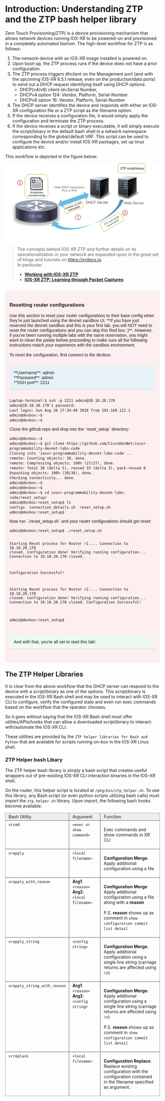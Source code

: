 # Introduction: Understanding ZTP and the ZTP bash helper library

Zero Touch Provisioning(ZTP) is a device provisioning mechanism that allows network devices running IOS-XR to be powered-on and provisioned in a completely automated fashion. The high-level workflow for ZTP is as follows:

1. The network-device with an IOS-XR image installed is powered on.
2. Upon boot-up, the ZTP process runs if the device does not have a prior configuration.
3. The ZTP process triggers dhclient on the Management port (and with the upcoming IOS-XR 6.5.1 release, even on the production/data ports) to send out a DHCP request identifying itself using DHCP options:
    * DHCP(v4/v6) client-id=Serial Number,
    * DHCPv4 option 124: Vendor, Platform, Serial-Number
    * DHCPv6 option 16: Vendor, Platform, Serial-Number
4. The DHCP server identifies the device and responds with either an IOS-XR configuration file or a ZTP script as the filename option.
5. If the device receives a configuration file, it would simply apply the configuration and terminate the ZTP process.
6. If the device receives a script or binary executable, it will simply execute the script/binary in the default bash shell in a network namespace corresponding to the global/default VRF. This script can be used to configure the device and/or install IOS-XR packages, set up linux applications etc.

This workflow is depicted in the figure below:

![ztp_workflow](assets/images/ztp_workflow.png)  

>The concepts behind IOS-XR ZTP and further details on its operationalization in your network are expanded upon in the great set of blogs and tutorials on <https://xrdocs.io>.   
In particular:
>  * [**Working with IOS-XR ZTP**](https://xrdocs.io/software-management/tutorials/2016-08-26-working-with-ztp/)
>  * [**IOS-XR ZTP: Learning through Packet Captures**](https://xrdocs.io/software-management/blogs/2017-09-21-ios-xr-ztp-learning-through-packet-captures/)



<div style="margin: 2em 0 !important;padding: 1em;font-family: CiscoSans,Arial,Helvetica,sans-serif;font-size: 1em !important;text-indent: initial;background-color: #fdefef;border-radius: 5px;box-shadow: 0 1px 1px rgba(0,127,171,0.25);"><h3>Resetting router configurations</h3><p> Use this section to reset your router configurations to their base config when they're just launched using the devnet sandbox UI. **If you have just reserved the devnet sandbox and this is your first lab, you will NOT need to reset the router configurations and you can skip this Red box :)**. However, if you've been running multiple labs with the same reservation, you might want to clean the palate before proceeding to make sure all the following instructions match your experience with the sandbox environment.<br/><br/> To reset the configuration, first connect to the devbox:<br/><p style="margin: 2em 0!important;padding: 1em;font-family: CiscoSans,Arial,Helvetica,sans-serif;font-size: 1em !important;text-indent: initial;background-color: #e6f2f7;border-radius: 5px;box-shadow: 0 1px 1px rgba(0,127,171,0.25);">**Username**: admin<br/>**Password**: admin<br/>**SSH port**: 2211</p><pre><code>Laptop-terminal:$ ssh -p 2211 admin@10.10.20.170
admin@10.10.20.170's password:
Last login: Sun Aug 26 17:34:49 2018 from 192.168.122.1
admin@devbox:~$
admin@devbox:~$
</code></pre>Clone the <https://github.com/CiscoDevNet/iosxr-programmability-devnet-labs-code> github repo and drop into the `reset_setup` directory:<pre><code>admin@devbox:~$
admin@devbox:~$ git clone https://github.com/CiscoDevNet/iosxr-programmability-devnet-labs-code
Cloning into 'iosxr-programmability-devnet-labs-code'...
remote: Counting objects: 38, done.
remote: Compressing objects: 100% (27/27), done.
remote: Total 38 (delta 5), reused 33 (delta 3), pack-reused 0
Unpacking objects: 100% (38/38), done.
Checking connectivity... done.
admin@devbox:~$
admin@devbox:~$
admin@devbox:~$ cd iosxr-programmability-devnet-labs-code/reset_setup/
admin@devbox:reset_setup$ ls
configs  connection_details.sh  reset_setup.sh
admin@devbox:reset_setup$
</code></pre>Now run `./reset_setup.sh` and your router configurations should get reset:<pre><code>admin@devbox:reset_setup$ ./reset_setup.sh

Starting Reset process for Router r1....
Connection to 10.10.20.170 closed.
Configuration done!
Verifying running configuration...
Connection to 10.10.20.170 closed.

Configuration Successful!


Starting Reset process for Router r2....
Connection to 10.10.20.170 closed.
Configuration done!
Verifying running configuration...
Connection to 10.10.20.170 closed.
Configuration Successful!

admin@devbox:reset_setup$
</code></pre><p style="margin: 2em 0!important;padding: 1em;font-family: CiscoSans,Arial,Helvetica,sans-serif;font-size: 1em !important;text-indent: initial;background-color: #eff9ef;border-radius: 5px;box-shadow: 0 1px 1px rgba(0,127,171,0.25);">And with that, you're all set to start this lab!</p></p></div>


## The ZTP Helper Libraries

It is clear from the above workflow that the DHCP server can respond to the device with a script/binary as one of the options.
This script/binary is executed in the IOS-XR Bash shell and may be used to interact with IOS-XR CLI to configure, verify the configured state and even run exec commands based on the workflow that the operator chooses.

So it goes without saying that the IOS-XR Bash shell must offer utilties/APIs/hooks that can allow a downloaded script/binary to interact-with/automate the IOS-XR CLI.

These utilities are provided by the `ZTP helper libraries for Bash and Python` that are available for scripts running on-box in the IOS-XR Linux shell.

### ZTP Helper bash Libary

The ZTP helper bash library is simply a bash script that creates useful wrappers out of pre-existing IOS-XR CLI interaction binaries in the IOS-XR shell.

On the router, this helper script is located at `/pkg/bin/ztp_helper.sh`.
To use this library, any Bash script (or even python scripts utilizing bash calls) must import the `ztp_helper.sh` library.  Upon import, the following bash hooks become available:

<div class="divTable" style="	display: table; width: 100%;">
<div class="divTableHeading" style="background-color: #EEE; display: table-header-group;">
<div class="divTableRow" style="display: table-row;">
<div class="divTableHead" style="border: 1px solid #999999; display: table-cell; padding: 3px 10px;">Bash Utility</div>
<div class="divTableHead" style="border: 1px solid #999999; display: table-cell; padding: 3px 10px;">Argument</div>
<div class="divTableHead" style="border: 1px solid #999999; display: table-cell; padding: 3px 10px;">Function</div>
</div>
</div>
<div class="divTableBody" style="display: table-row-group;">
<div class="divTableRow" style="display: table-row;">
<div class="divTableCell" style="	border: 1px solid #999999; display: table-cell; padding: 3px 10px;"><code>xrcmd</code></div>
<div class="divTableCell" style="	border: 1px solid #999999; display: table-cell; padding: 3px 10px;"><code>&lt;exec or show command&gt;</code></div>
<div class="divTableCell" style="	border: 1px solid #999999; display: table-cell; padding: 3px 10px;"><br />Exec commands and show commands in XR CLI<br /><br /></div>
</div>
<div class="divTableRow" style="display: table-row;">
<div class="divTableCell" style="	border: 1px solid #999999; display: table-cell; padding: 3px 10px;"><code>xrapply</code></div>
<div class="divTableCell" style="	border: 1px solid #999999; display: table-cell; padding: 3px 10px;"><code>&lt;local filename&gt;</code></div>
<div class="divTableCell" style="	border: 1px solid #999999; display: table-cell; padding: 3px 10px;"><br /> <strong>Configuration Merge.</strong><br />Apply additional configuration using a file<br /><br /></div>
</div>
<div class="divTableRow" style="display: table-row;">
<div class="divTableCell" style="	border: 1px solid #999999; display: table-cell; padding: 3px 10px;"><code>xrapply_with_reason</code></div>
<div class="divTableCell" style="	border: 1px solid #999999; display: table-cell; padding: 3px 10px;"><strong>Arg1</strong>: <code>&lt;reason&gt;</code> <br /><strong>Arg2</strong>: <code>&lt;local filename&gt;</code><br /><img alt="" width="180/" /></div>
<div class="divTableCell" style="	border: 1px solid #999999; display: table-cell; padding: 3px 10px;"><br /> <strong>Configuration Merge</strong><br />Apply additional configuration using a file along with a <strong>reason</strong> <br /> <br />P.S. <strong>reason</strong> shows up as comment in <code>show configuration commit list detail</code><br /><br /></div>
</div>
<div class="divTableRow" style="display: table-row;">
<div class="divTableCell" style="	border: 1px solid #999999; display: table-cell; padding: 3px 10px;"><code>xrapply_string</code></div>
<div class="divTableCell" style="	border: 1px solid #999999; display: table-cell; padding: 3px 10px;"><code>&lt;config string&gt;</code></div>
<div class="divTableCell" style="	border: 1px solid #999999; display: table-cell; padding: 3px 10px;"><br /><strong>Configuration Merge.</strong><br />Apply additional configuration using a single line string (carriage returns are affected using <code>\n</code>)<br /><br /></div>
</div>
<div class="divTableRow" style="display: table-row;">
<div class="divTableCell" style="	border: 1px solid #999999; display: table-cell; padding: 3px 10px;"><code>xrapply_string_with_reason</code></div>
<div class="divTableCell" style="	border: 1px solid #999999; display: table-cell; padding: 3px 10px;"><strong>Arg1</strong>: <code>&lt;reason&gt;</code><br /><strong>Arg2</strong>:<code>&lt;config string&gt;</code></div>
<div class="divTableCell" style="	border: 1px solid #999999; display: table-cell; padding: 3px 10px;"><br /><strong>Configuration Merge.</strong><br />Apply additional configuration using a single line string (carriage returns are affected using <code>\n</code>)<br /> <br />P.S. <strong>reason</strong> shows up as comment in <code>show configuration commit list detail</code><br /><br /></div>
</div>
<div class="divTableRow" style="display: table-row;">
<div class="divTableCell" style="	border: 1px solid #999999; display: table-cell; padding: 3px 10px;"><code>xrreplace</code></div>
<div class="divTableCell" style="	border: 1px solid #999999; display: table-cell; padding: 3px 10px;"><code>&lt;local filename&gt;</code></div>
<div class="divTableCell" style="	border: 1px solid #999999; display: table-cell; padding: 3px 10px;"><br /><strong>Configuration Replace</strong>.<br />Replace existing configuration with the configuration contained in the filename specified as argument.<br /><br /></div>
</div>
</div>
</div>

